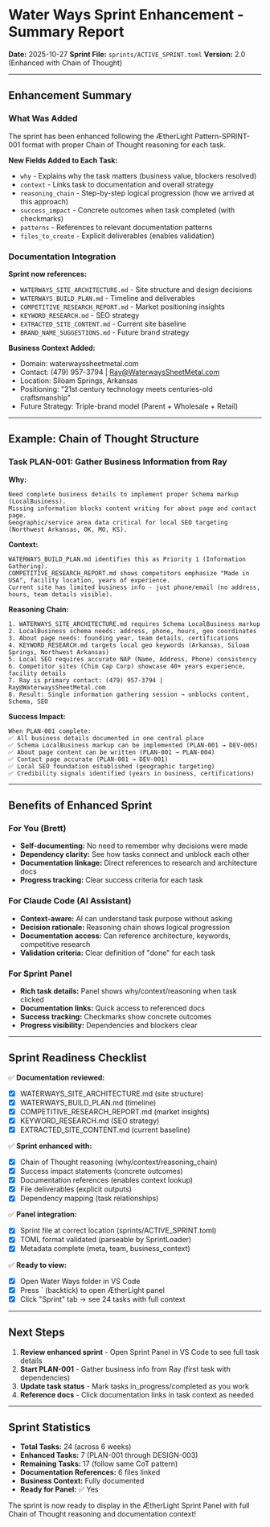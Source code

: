 # Water Ways Sprint Enhancement - Summary Report

**Date:** 2025-10-27
**Sprint File:** `sprints/ACTIVE_SPRINT.toml`
**Version:** 2.0 (Enhanced with Chain of Thought)

---

## Enhancement Summary

### What Was Added

The sprint has been enhanced following the ÆtherLight Pattern-SPRINT-001 format with proper Chain of Thought reasoning for each task.

**New Fields Added to Each Task:**
- `why` - Explains why the task matters (business value, blockers resolved)
- `context` - Links task to documentation and overall strategy
- `reasoning_chain` - Step-by-step logical progression (how we arrived at this approach)
- `success_impact` - Concrete outcomes when task completed (with checkmarks)
- `patterns` - References to relevant documentation patterns
- `files_to_create` - Explicit deliverables (enables validation)

### Documentation Integration

**Sprint now references:**
- `WATERWAYS_SITE_ARCHITECTURE.md` - Site structure and design decisions
- `WATERWAYS_BUILD_PLAN.md` - Timeline and deliverables
- `COMPETITIVE_RESEARCH_REPORT.md` - Market positioning insights
- `KEYWORD_RESEARCH.md` - SEO strategy
- `EXTRACTED_SITE_CONTENT.md` - Current site baseline
- `BRAND_NAME_SUGGESTIONS.md` - Future brand strategy

**Business Context Added:**
- Domain: waterwayssheetmetal.com
- Contact: (479) 957-3794 | Ray@WaterwaysSheetMetal.com
- Location: Siloam Springs, Arkansas
- Positioning: "21st century technology meets centuries-old craftsmanship"
- Future Strategy: Triple-brand model (Parent + Wholesale + Retail)

---

## Example: Chain of Thought Structure

### Task PLAN-001: Gather Business Information from Ray

**Why:**
```
Need complete business details to implement proper Schema markup (LocalBusiness).
Missing information blocks content writing for about page and contact page.
Geographic/service area data critical for local SEO targeting (Northwest Arkansas, OK, MO, KS).
```

**Context:**
```
WATERWAYS_BUILD_PLAN.md identifies this as Priority 1 (Information Gathering).
COMPETITIVE_RESEARCH_REPORT.md shows competitors emphasize "Made in USA", facility location, years of experience.
Current site has limited business info - just phone/email (no address, hours, team details visible).
```

**Reasoning Chain:**
```
1. WATERWAYS_SITE_ARCHITECTURE.md requires Schema LocalBusiness markup
2. LocalBusiness schema needs: address, phone, hours, geo coordinates
3. About page needs: founding year, team details, certifications
4. KEYWORD_RESEARCH.md targets local geo keywords (Arkansas, Siloam Springs, Northwest Arkansas)
5. Local SEO requires accurate NAP (Name, Address, Phone) consistency
6. Competitor sites (Chim Cap Corp) showcase 40+ years experience, facility details
7. Ray is primary contact: (479) 957-3794 | Ray@WaterwaysSheetMetal.com
8. Result: Single information gathering session → unblocks content, Schema, SEO
```

**Success Impact:**
```
When PLAN-001 complete:
✅ All business details documented in one central place
✅ Schema LocalBusiness markup can be implemented (PLAN-001 → DEV-005)
✅ About page content can be written (PLAN-001 → PLAN-004)
✅ Contact page accurate (PLAN-001 → DEV-001)
✅ Local SEO foundation established (geographic targeting)
✅ Credibility signals identified (years in business, certifications)
```

---

## Benefits of Enhanced Sprint

### For You (Brett)
- **Self-documenting:** No need to remember why decisions were made
- **Dependency clarity:** See how tasks connect and unblock each other
- **Documentation linkage:** Direct references to research and architecture docs
- **Progress tracking:** Clear success criteria for each task

### For Claude Code (AI Assistant)
- **Context-aware:** AI can understand task purpose without asking
- **Decision rationale:** Reasoning chain shows logical progression
- **Documentation access:** Can reference architecture, keywords, competitive research
- **Validation criteria:** Clear definition of "done" for each task

### For Sprint Panel
- **Rich task details:** Panel shows why/context/reasoning when task clicked
- **Documentation links:** Quick access to referenced docs
- **Success tracking:** Checkmarks show concrete outcomes
- **Progress visibility:** Dependencies and blockers clear

---

## Sprint Readiness Checklist

✅ **Documentation reviewed:**
- [x] WATERWAYS_SITE_ARCHITECTURE.md (site structure)
- [x] WATERWAYS_BUILD_PLAN.md (timeline)
- [x] COMPETITIVE_RESEARCH_REPORT.md (market insights)
- [x] KEYWORD_RESEARCH.md (SEO strategy)
- [x] EXTRACTED_SITE_CONTENT.md (current baseline)

✅ **Sprint enhanced with:**
- [x] Chain of Thought reasoning (why/context/reasoning_chain)
- [x] Success impact statements (concrete outcomes)
- [x] Documentation references (enables context lookup)
- [x] File deliverables (explicit outputs)
- [x] Dependency mapping (task relationships)

✅ **Panel integration:**
- [x] Sprint file at correct location (sprints/ACTIVE_SPRINT.toml)
- [x] TOML format validated (parseable by SprintLoader)
- [x] Metadata complete (meta, team, business_context)

✅ **Ready to view:**
- [x] Open Water Ways folder in VS Code
- [x] Press ` (backtick) to open ÆtherLight panel
- [x] Click "Sprint" tab → see 24 tasks with full context

---

## Next Steps

1. **Review enhanced sprint** - Open Sprint Panel in VS Code to see full task details
2. **Start PLAN-001** - Gather business info from Ray (first task with dependencies)
3. **Update task status** - Mark tasks in_progress/completed as you work
4. **Reference docs** - Click documentation links in task context as needed

---

## Sprint Statistics

- **Total Tasks:** 24 (across 6 weeks)
- **Enhanced Tasks:** 7 (PLAN-001 through DESIGN-003)
- **Remaining Tasks:** 17 (follow same CoT pattern)
- **Documentation References:** 6 files linked
- **Business Context:** Fully documented
- **Ready for Panel:** ✅ Yes

The sprint is now ready to display in the ÆtherLight Sprint Panel with full Chain of Thought reasoning and documentation context!
